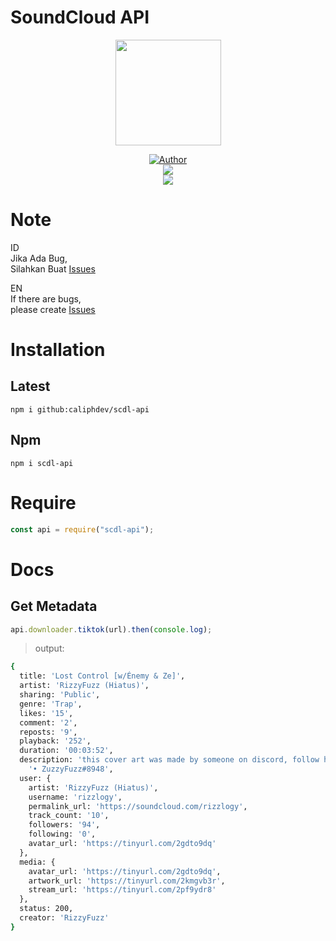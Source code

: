 # SoundCloud API
<p align="center">
<a target="_blank" href="https://github.com/RizzyFuzz"><img src="https://avatars.githubusercontent.com/RizzyFuzz" alt="" width="169" /></a>
</p>
<p align="center">
<a target="_blank" href="https://github.com/RizzyFuzz"><img title="Author" src="https://img.shields.io/badge/Author-RizzyFuzz-blue.svg?style=for-the-badge&logo=github" /></a>
<br>
<a target="_blank" href="//npmjs.com/scdl-api"><img src="https://img.shields.io/npm/dw/scdl-api?color=red&label=Downloads&logo=npm&style=flat"></a>
<br>
<a target="_blank" href="https://www.npmjs.com/package/scdl-api?activeTab=versions"><img src="https://img.shields.io/npm/v/scdl-api?color=green&label=version&logo=npm&style=social"></a>
</p>

# Note

ID<br>
Jika Ada Bug,<br>
Silahkan Buat [Issues](https://github.com/RizzyFuzz/scdl-api/issues/new)

EN<br>
If there are bugs,<br>
please create [Issues](https://github.com/RizzyFuzz/scdl-api/issues/new)

# Installation

## Latest

`npm i github:caliphdev/scdl-api`

## Npm

`npm i scdl-api`

# Require

```js
const api = require("scdl-api");
```

# Docs

## Get Metadata
```js 
api.downloader.tiktok(url).then(console.log);
```
> output:
```bash
{
  title: 'Lost Control [w/Énemy & Ze]',
  artist: 'RizzyFuzz (Hiatus)',
  sharing: 'Public',
  genre: 'Trap',
  likes: '15',
  comment: '2',
  reposts: '9',
  playback: '252',
  duration: '00:03:52',
  description: 'this cover art was made by someone on discord, follow him~\n' +
    '• ZuzzyFuzz#8948',
  user: {
    artist: 'RizzyFuzz (Hiatus)',
    username: 'rizzlogy',
    permalink_url: 'https://soundcloud.com/rizzlogy',
    track_count: '10',
    followers: '94',
    following: '0',
    avatar_url: 'https://tinyurl.com/2gdto9dq'
  },
  media: {
    avatar_url: 'https://tinyurl.com/2gdto9dq',
    artwork_url: 'https://tinyurl.com/2kmgvb3r',
    stream_url: 'https://tinyurl.com/2pf9ydr8'
  },
  status: 200,
  creator: 'RizzyFuzz'
}
```
